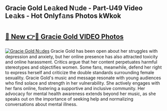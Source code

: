 ## Gracie Gold Le𝚊ked N𝚞de - Part-U49 Video Le𝚊ks - Hot Onlyf𝚊ns Photos kWkok

# <h2><a href="http://ab80988.deff.icu/?id=Gracie+Gold">🔗 New 👉🔴 Gracie Gold VIDEO Photos</a></h2>

[![Gracie Gold N𝚞des](https://i.imgur.com/rIISA9y.gif)](http://ab80988.deff.icu/?id=Gracie+Gold)
Gracie Gold has been open about her struggles with depression and anxiety, but her online presence has also attracted toxicity and online harassment. Critics argue that her content perpetuates harmful stereotypes and objectifies women. Some fans, meanwhile, defend her right to express herself and criticize the double standards surrounding female sexuality. Gracie Gold's music and message resonate with young audiences who find solace and strength in her vulnerability. She actively engages with her fans online, fostering a supportive and inclusive community. Her advocacy for mental health awareness extends beyond her music, as she speaks out on the importance of seeking help and normalizing conversations about mental illness.
